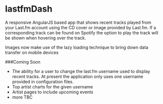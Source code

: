 lastfmDash
==========

A responsive AngularJS based app that shows recent tracks played from your Last.fm account using the CD cover or image provided by Last.fm. If a corresponding track can be found on Spotify the option to play the track will be shown when hovering over the track.

Images now make use of the lazy loading technique to bring down data transfer on mobile devices

###Coming Soon

* The ability for a user to change the last.fm username used to display recent tracks. At present the application only uses one username provided in configuration files.
* Top artist charts for the given username
* Artist pages to include upcoming events
* more TBC
